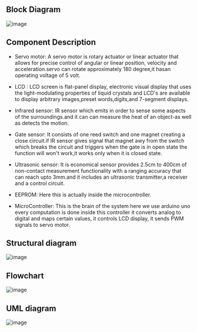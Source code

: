 ## Block Diagram

![image](https://user-images.githubusercontent.com/46954351/157084968-b6faa0cf-c551-4c76-913b-7e3f233dcd21.png)





## Component Description

* Servo motor:
A servo motor is rotary actuator or linear actuator that allows for precise control of angular or linear position, velocity and acceleration.servo can rotate approximately 180 degree,it hasan operating voltage of 5 volt.

* LCD :
LCD screen is flat-panel display, electronic visual display that uses the light-modulating properties of liquid crystals and LCD's are available to display arbitrary images,preset words,digits,and 7-segment displays.

* Infrared sensor:
IR sensor which emits in order to sense some aspects of the surroundings.and it can can measure the heat of an object-as well as detects the motion.

* Gate sensor:
It consists of one reed switch and one magnet creating a close circuit.if IR sensor gives signal that magnet awy from the switch which breaks the circuit and triggers when the gate is in open state the function will won't work,it works only when it is closed state.

* Ultrasonic sensor:
It is economical sensor provides 2.5cm to 400cm of non-contact measurement functionality with a ranging accuracy that can reach upto 3mm.and it includes an ultrasonic transmitter,a receiver and a control circuit.



* EEPROM:
Here this is actually inside the microcontroller.

* MicroController:
This is the brain of the system here we use arduino uno every computation is done inside this controller it converts analog to digital and maps certain values, it controls LCD display, it sends PWM signals to servo motor.


## Structural diagram

![image](https://user-images.githubusercontent.com/46954351/157170270-43a7c968-9b1c-4d47-87b2-8da1e85f5e3d.png)






## Flowchart


![image](https://user-images.githubusercontent.com/46954351/157084552-cfca1475-f75f-4e99-86f8-24c9aa62f803.png)


## UML diagram

![image](https://user-images.githubusercontent.com/46954351/157170507-1f11bd6b-4ad9-4911-b77b-e5eab3996f70.png)








